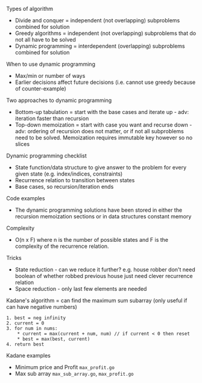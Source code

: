 Types of algorithm
* Divide and conquer = independent (not overlapping) subproblems combined for solution
* Greedy algorithms = independent (not overlapping) subproblems that do not all have to be solved
* Dynamic programming = interdependent (overlapping) subproblems combined for solution

When to use dynamic programming
* Max/min or number of ways 
* Earlier decisions affect future decisions (i.e. cannot use greedy because of counter-example)

Two approaches to dynamic programming
* Bottom-up tabulation = start with the base cases and iterate up - adv: iteration faster than recursion
* Top-down memoization = start with case you want and recurse down - adv: ordering of recursion does not matter, or if not all subproblems need to be solved. Memoization requires immutable key however so no slices

Dynamic programming checklist
* State function/data structure to give answer to the problem for every given state (e.g. index/indices, constraints)
* Recurrence relation to transition between states
* Base cases, so recursion/iteration ends

Code examples
* The dynamic programming solutions have been stored in either the recursion memoization sections or in data structures constant memory

Complexity
* O(n x F) where n is the number of possible states and F is the complexity of the recurrence relation.

Tricks
* State reduction - can we reduce it further? e.g. house robber don't need boolean of whether robbed previous house just need clever recurrence relation
* Space reduction - only last few elements are needed

Kadane's algorithm = can find the maximum sum subarray (only useful if can have negative numbers)
```
1. best = neg infinity
2. current = 0
3. for num in nums:
    * current = max(current + num, num) // if current < 0 then reset
    * best = max(best, current)
4. return best
```

Kadane examples
* Minimum price and Profit `max_profit.go`
* Max sub array `max_sub_array.go`, `max_profit.go`